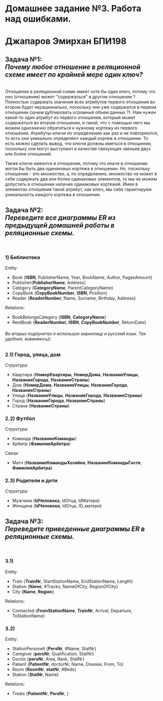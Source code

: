 # <b> Домашнее задание №3. Работа над ошибками. </b>
# Джапаров Эмирхан БПИ198
## <b> Задача №1: </b> <i> <br> Почему любое отношение в реляционной схеме имеет по крайней мере один ключ? </i>  

<br> Отношение в реляционной схеме имеет хотя бы один ключ, потому что оно (отношение) может "содержаться" в другом отношении ? Полностью содержать значения всех атрибутов первого отношения во втором будет нерационально, поскольку они уже содержатся в первом отношении (зачем дублировать огромный объем данных ?). Нам нужен какой-то один атрибут из первого отношения, который может содержаться во втором отношении, и такой, что с помощью него мы можем однозначно обратиться к нужному кортежу из первого отношения. Атрибуты-ключи по определению как раз и не повторяются, то есть они уникально определяют каждый кортеж в отношении. То есть можно сделать вывод, что ключи должны иметься в отношении, поскольку они могут выступают в качестве связующих звеньев двух или более отношений.  

Также ключи имеются в отношении, потому что иначе в отношении могли бы быть два одинаковых кортежа в отношении. Но, поскольку отношение - это множество, а, по определению, множество не может в себе содержать два или более одинаковых элементов, то мы не можем допустить в отношении наличия одинаковых кортежей. Имея в элементах отношения такой атрибут, как ключ, мы себе гарантируем уникальность каждого кортежа в отношении.

## <b> Задача №2: </b> <i> <br> Переведите все диаграммы ER из предыдущей домашней работы в реляционные схемы. </i>
<br>

### 1) Библиотека
Entity:
* Book {**ISBN**, PublisherName, Year, BookName, Author, PagesAmount}
* Publisher{**PublisherName**, Address}
* Category {**CategoryName**, ParentCategoryName}
* CopyBook {**CopyBookNumber**, **ISBN**, Position}
* Reader {**ReaderNumber**, Name, Surname, Birthday, Address}

Relations:
* BookBelongsCategory {**ISBN**, **CategoryName**}
* RentBook {**ReaderNumber**, **ISBN**, **CopyBookNumber**, ReturnDate}

###### <i> Во вторых подпунктах я использую кириллицу и русский язык. Так удобнее, извиняюсь)) </i> <br>

### 2.1) Город, улица, дом

Структура:
* Квартира {**НомерКвартиры**, **НомерДома**, **НазваниеУлицы**, **НазваниеГорода**, **НазваниеСтраны**}
* Дом {**НомерДома**, **НазваниеУлицы**, **НазваниеГорода**, **НазваниеСтраны**}
* Улица {**НазваниеУлицы**, **НазваниеГорода**, **НазваниеСтраны**}
* Город {**НазваниеГорода**, **НазваниеСтраны**}
* Страна {**НазваниеСтраны**}


### 2.2) Футбол

Структура:
* Команда {**НазваниеКоманды**}
* Арбитр {**ФамилияАрбитра**}

Связи:
* Матч {**НазваниеКомандыХозяйки**, **НазваниеКомандыГостя**, **ФамилияАрбитра**}

### 2.3) Родители и дети
Структура:
* Мужчина {**IdЧеловека**, IdОтца, IdМатери}
* Женщина {**IdЧеловека**, IdОтца, ID_матери}

## <b> Задача №3: </b> <i> <br> Переведите приведенные диаграммы ER в реляционные схемы. </i>
<br>

### 3.1)

Entity:
* Train {**TrainNr**, StartStationName, EndStationName, Length}
* Station {**Name**, #Tracks, NameOfCity, RegionOfCity}
* City {**Name**, **Region**}

Relations:
* Connected {**FromStationName**, **TrainNr**, Arrival, Departure, ToStationName}

### 3.2)

Entity:
* StationPersonell {**PersNr**, #Name, StatNr}
* Caregiver {**persNr**, Qualification, StatNr}
* Doctor {**persNr**, Area, Rank, StatNr}
* Patient {**PatientNr**, doctorNr, Name, Disease, From, To}
* Room {**RoomNr**, **statNr**, #Beds}
* Station {**StatNr**, Name}

Relations:
* Treats {**PatientNr**, **PersNr**, }
